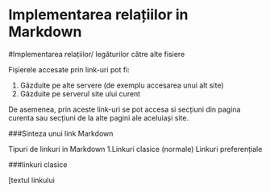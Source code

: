 # Implementarea relațiilor in Markdown

#Implementarea relațiilor/ legăturilor către alte fisiere

Fișierele accesate prin link-uri pot fi:
1. Găzduite pe alte servere (de exemplu accesarea unui alt site)
2. Găzduite pe serverul site ului curent

De asemenea, prin aceste link-uri se pot accesa si secțiuni din pagina curenta sau secțiuni de la alte pagini ale aceluiași site.

###Sinteza unui link Markdown

Tipuri de linkuri in Markdown
1.Linkuri clasice (normale)
Linkuri preferențiale 

###linkuri clasice 

[textul linkului
